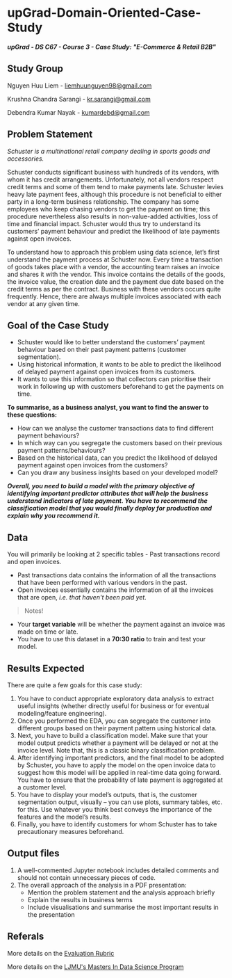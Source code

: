 # upGrad-Domain-Oriented-Case-Study


***upGrad - DS C67 - Course 3 - Case Study: "E-Commerce & Retail B2B"***


## Study Group

Nguyen Huu Liem - liemhuunguyen98@gmail.com

Krushna Chandra Sarangi - kr.sarangi@gmail.com

Debendra Kumar Nayak - kumardebd@gmail.com

## Problem Statement
*Schuster is a multinational retail company dealing in sports goods and accessories.*


Schuster conducts significant business with hundreds of its vendors, with whom it has credit arrangements. Unfortunately, not all vendors respect credit terms and some of them tend to make payments late. Schuster levies heavy late payment fees, although this procedure is not beneficial to either party in a long-term business relationship. The company has some employees who keep chasing vendors to get the payment on time; this procedure nevertheless also results in non-value-added activities, loss of time and financial impact. Schuster would thus try to understand its customers’ payment behaviour and predict the likelihood of late payments against open invoices. 

 
To understand how to approach this problem using data science, let’s first understand the payment process at Schuster now. Every time a transaction of goods takes place with a vendor, the accounting team raises an invoice and shares it with the vendor. This invoice contains the details of the goods, the invoice value, the creation date and the payment due date based on the credit terms as per the contract. Business with these vendors occurs quite frequently. Hence, there are always multiple invoices associated with each vendor at any given time.

## Goal of the Case Study

- Schuster would like to better understand the customers’ payment behaviour based on their past payment patterns (customer segmentation).
- Using historical information, it wants to be able to predict the likelihood of delayed payment against open invoices from its customers.
- It wants to use this information so that collectors can prioritise their work in following up with customers beforehand to get the payments on time.

**To summarise, as a business analyst, you want to find the answer to these questions:**

- How can we analyse the customer transactions data to find different payment behaviours?
- In which way can you segregate the customers based on their previous payment patterns/behaviours?
- Based on the historical data, can you predict the likelihood of delayed payment against open invoices from the customers?
- Can you draw any business insights based on your developed model?

 
***Overall, you need to build a model with the primary objective of identifying important predictor attributes that will help the business understand indicators of late payment. You have to recommend the classification model that you would finally deploy for production and explain why you recommend it.***

## Data
You will primarily be looking at 2 specific tables - Past transactions record and open invoices. 

- Past transactions data contains the information of all the transactions that have been performed with various vendors in the past.
- Open invoices essentially contains the information of all the invoices that are open, *i.e. that haven't been paid yet.*
>Notes! 
- Your **target variable** will be whether the payment against an invoice was made on time or late.
- You have to use this dataset in a **70:30 ratio** to train and test your model.


## Results Expected
There are quite a few goals for this case study:

1. You have to conduct appropriate exploratory data analysis to extract useful insights (whether directly useful for business or for eventual modeling/feature engineering).
2. Once you performed the EDA, you can segregate the customer into different groups based on their payment pattern using historical data.
3. Next, you have to build a classification model. Make sure that your model output predicts whether a payment will be delayed or not at the invoice level. Note that, this is a classic binary classification problem.
4. After identifying important predictors, and the final model to be adopted by Schuster, you have to apply the model on the open invoice data to suggest how this model will be applied in real-time data going forward. You have to ensure that the probability of late payment is aggregated at a customer level.
5. You have to display your model’s outputs, that is, the customer segmentation output, visually – you can use plots, summary tables, etc. for this. Use whatever you think best conveys the importance of the features and the model’s results.
6. Finally, you have to identify customers for whom Schuster has to take precautionary measures beforehand.

## Output files
1. A well-commented Jupyter notebook includes detailed comments and should not contain unnecessary pieces of code.
2. The overall approach of the analysis in a PDF presentation:
    - Mention the problem statement and the analysis approach briefly 
    - Explain the results in business terms
    - Include visualisations and summarise the most important results in the presentation

## Referals
More details on the [Evaluation Rubric](https://learn.upgrad.com/course/5705/segment/56471/337370/1020282/5102073)

More details on the [LJMU's Masters In Data Science Program](https://www.upgrad.com/vn/masters-data-science-liverpool-john-moores-university-ljmu/)